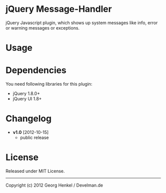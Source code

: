 jQuery Message-Handler
===============

jQuery Javascript plugin, which shows up system messages like info, error or warning messages  or exceptions.


Usage
===============



Dependencies
===============

You need following libraries for this plugin: 
* jQuery 1.8.0+
* jQuery UI 1.8+

Changelog
===============
+ **v1.0** [2012-10-15]
  - public release

License
===============

Released under MIT License.

* * *

Copyright (c) 2012 Georg Henkel / Develman.de
